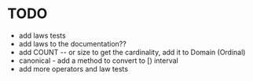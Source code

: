 # TODO

- add laws tests
- add laws to the documentation??
- add COUNT -- or size to get the cardinality, add it to Domain (Ordinal)
- canonical - add a method to convert to [) interval
- add more operators and law tests
